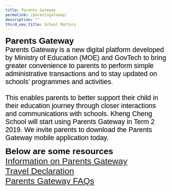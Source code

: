 ```yaml
---
title: Parents Gateway
permalink: /parentsgateway/
description: ""
third_nav_title: School Matters
---
```

<span style="font-size:20.0pt;font-family:Arial;color:black"><b>Parents Gateway</b><br>
<span style="font-size:16.0pt;font-family:Arial;color:black">Parents Gateway is a new digital platform developed by Ministry of Education (MOE) and GovTech to bring greater convenience to parents to perform simple administrative transactions and to stay updated on schools’ programmes and activities.<br><br>
This enables parents to better support their child in their education journey through closer interactions and communications with schools. Kheng Cheng School will start using Parents Gateway in Term 2 2019. We invite parents to download the Parents Gateway mobile application today.

<span style="font-size:20.0pt;font-family:Arial;color:black"><b>Below are some resources</b><br>
[Information on Parents Gateway](/files/Parents%20Gateway/Information-for-new-Parents-Gateway.pdf)<br>
[Travel Declaration](/files/Parents%20Gateway/Travel-Declaration-Update-Personal-Information.pdf)<br>
[Parents Gateway FAQs](/files/Parents%20Gateway/Frequently-Asked-Questions-For-Parents.pdf)